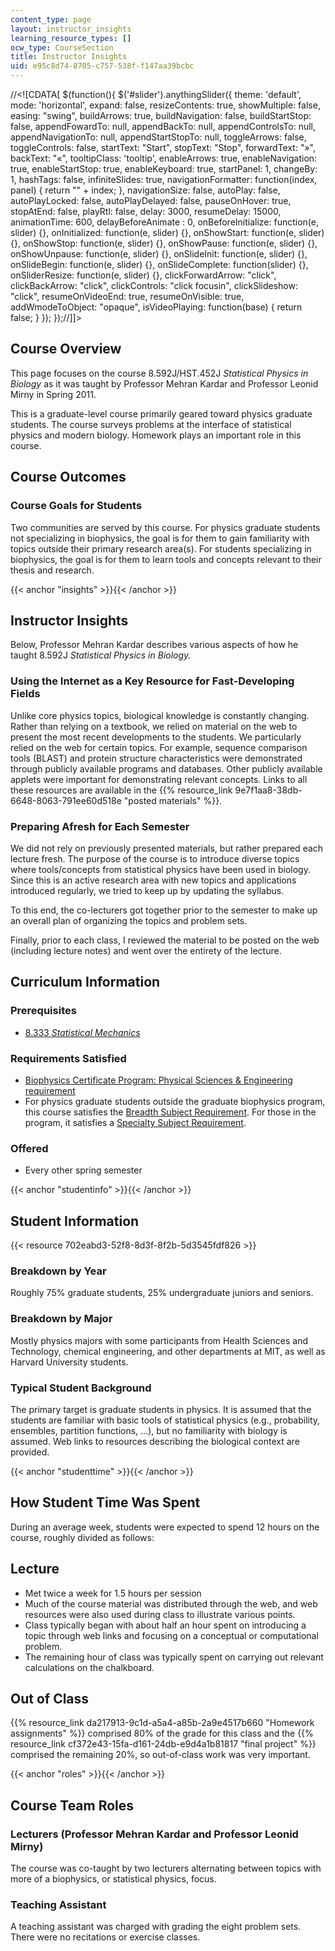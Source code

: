 ```yaml
---
content_type: page
layout: instructor_insights
learning_resource_types: []
ocw_type: CourseSection
title: Instructor Insights
uid: e95c8d74-8705-c757-538f-f147aa39bcbc
---
```


//\<!\[CDATA\[ $(function(){ $('#slider').anythingSlider({ theme: 'default', mode: 'horizontal', expand: false, resizeContents: true, showMultiple: false, easing: "swing", buildArrows: true, buildNavigation: false, buildStartStop: false, appendFowardTo: null, appendBackTo: null, appendControlsTo: null, appendNavigationTo: null, appendStartStopTo: null, toggleArrows: false, toggleControls: false, startText: "Start", stopText: "Stop", forwardText: "&raquo;", backText: "&laquo;", tooltipClass: 'tooltip', enableArrows: true, enableNavigation: true, enableStartStop: true, enableKeyboard: true, startPanel: 1, changeBy: 1, hashTags: false, infiniteSlides: true, navigationFormatter: function(index, panel) { return "" + index; }, navigationSize: false, autoPlay: false, autoPlayLocked: false, autoPlayDelayed: false, pauseOnHover: true, stopAtEnd: false, playRtl: false, delay: 3000, resumeDelay: 15000, animationTime: 600, delayBeforeAnimate : 0, onBeforeInitialize: function(e, slider) {}, onInitialized: function(e, slider) {}, onShowStart: function(e, slider) {}, onShowStop: function(e, slider) {}, onShowPause: function(e, slider) {}, onShowUnpause: function(e, slider) {}, onSlideInit: function(e, slider) {}, onSlideBegin: function(e, slider) {}, onSlideComplete: function(slider) {}, onSliderResize: function(e, slider) {}, clickForwardArrow: "click", clickBackArrow: "click", clickControls: "click focusin", clickSlideshow: "click", resumeOnVideoEnd: true, resumeOnVisible: true, addWmodeToObject: "opaque", isVideoPlaying: function(base) { return false; } }); });//\]\]>

Course Overview
---------------

This page focuses on the course 8.592J/HST.452J _Statistical Physics in Biology_ as it was taught by Professor Mehran Kardar and Professor Leonid Mirny in Spring 2011.

This is a graduate-level course primarily geared toward physics graduate students. The course surveys problems at the interface of statistical physics and modern biology. Homework plays an important role in this course.

Course Outcomes
---------------

### Course Goals for Students

Two communities are served by this course. For physics graduate students not specializing in biophysics, the goal is for them to gain familiarity with topics outside their primary research area(s). For students specializing in biophysics, the goal is for them to learn tools and concepts relevant to their thesis and research.

{{< anchor "insights" >}}{{< /anchor >}}

Instructor Insights
-------------------

Below, Professor Mehran Kardar describes various aspects of how he taught 8.592J _Statistical Physics in Biology._

### Using the Internet as a Key Resource for Fast-Developing Fields

Unlike core physics topics, biological knowledge is constantly changing. Rather than relying on a textbook, we relied on material on the web to present the most recent developments to the students. We particularly relied on the web for certain topics. For example, sequence comparison tools (BLAST) and protein structure characteristics were demonstrated through publicly available programs and databases. Other publicly available applets were important for demonstrating relevant concepts. Links to all these resources are available in the {{% resource_link 9e7f1aa8-38db-6648-8063-791ee60d518e "posted materials" %}}.

### Preparing Afresh for Each Semester

We did not rely on previously presented materials, but rather prepared each lecture fresh. The purpose of the course is to introduce diverse topics where tools/concepts from statistical physics have been used in biology. Since this is an active research area with new topics and applications introduced regularly, we tried to keep up by updating the syllabus.

To this end, the co-lecturers got together prior to the semester to make up an overall plan of organizing the topics and problem sets.

Finally, prior to each class, I reviewed the material to be posted on the web (including lecture notes) and went over the entirety of the lecture.

Curriculum Information
----------------------

### Prerequisites

*   [8.333 _Statistical Mechanics_](/courses/8-333-statistical-mechanics-i-statistical-mechanics-of-particles-fall-2013)

### Requirements Satisfied

*   [Biophysics Certificate Program: Physical Sciences & Engineering requirement](http://biophysics.mit.edu/MIT_Biophysics/Certificate_Program.html)
*   For physics graduate students outside the graduate biophysics program, this course satisfies the [Breadth Subject Requirement](http://web.mit.edu/physics/current/graduate/doctoral.html#breadth). For those in the program, it satisfies a [Specialty Subject Requirement](http://web.mit.edu/physics/current/graduate/doctoral.html#specialty).

### Offered

*   Every other spring semester

{{< anchor "studentinfo" >}}{{< /anchor >}}

Student Information
-------------------

{{< resource 702eabd3-52f8-8d3f-8f2b-5d3545fdf826 >}}

### Breakdown by Year

Roughly 75% graduate students, 25% undergraduate juniors and seniors.

### Breakdown by Major

Mostly physics majors with some participants from Health Sciences and Technology, chemical engineering, and other departments at MIT, as well as Harvard University students.

### Typical Student Background

The primary target is graduate students in physics. It is assumed that the students are familiar with basic tools of statistical physics (e.g., probability, ensembles, partition functions, ...), but no familiarity with biology is assumed. Web links to resources describing the biological context are provided.

{{< anchor "studenttime" >}}{{< /anchor >}}

How Student Time Was Spent
--------------------------

During an average week, students were expected to spend 12 hours on the course, roughly divided as follows:

Lecture
-------

*   Met twice a week for 1.5 hours per session
*   Much of the course material was distributed through the web, and web resources were also used during class to illustrate various points.
*   Class typically began with about half an hour spent on introducing a topic through web links and focusing on a conceptual or computational problem.
*   The remaining hour of class was typically spent on carrying out relevant calculations on the chalkboard.

Out of Class
------------

{{% resource_link da217913-9c1d-a5a4-a85b-2a9e4517b660 "Homework assignments" %}} comprised 80% of the grade for this class and the {{% resource_link cf372e43-15fa-d161-24db-e9d4a1b81817 "final project" %}} comprised the remaining 20%, so out-of-class work was very important.

{{< anchor "roles" >}}{{< /anchor >}}

Course Team Roles
-----------------

### Lecturers (Professor Mehran Kardar and Professor Leonid Mirny)

The course was co-taught by two lecturers alternating between topics with more of a biophysics, or statistical physics, focus.

### Teaching Assistant

A teaching assistant was charged with grading the eight problem sets. There were no recitations or exercise classes.